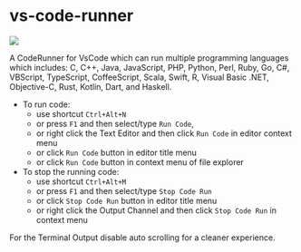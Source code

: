# vs-code-runner

<a href="https://github.com/Harry-Hopkinson">
	<img src= "https://images.weserv.nl/?url=avatars.githubusercontent.com/u/63599884?v=4&h=100&w=100&fit=cover&mask=circle&maxage=7d">
</a>

A CodeRunner for VsCode which can run multiple programming languages which includes:
C, C++, Java, JavaScript, PHP, Python, Perl, Ruby, Go, C#, VBScript, TypeScript, CoffeeScript, Scala, Swift, R, Visual Basic .NET, Objective-C, Rust, Kotlin, Dart, and Haskell.

* To run code:
  * use shortcut `Ctrl+Alt+N`
  * or press `F1` and then select/type `Run Code`, 
  * or right click the Text Editor and then click `Run Code` in editor context menu
  * or click `Run Code` button in editor title menu
  * or click `Run Code` button in context menu of file explorer
* To stop the running code:
  * use shortcut `Ctrl+Alt+M`
  * or press `F1` and then select/type `Stop Code Run`
  * or click `Stop Code Run` button in editor title menu
  * or right click the Output Channel and then click `Stop Code Run` in context menu

For the Terminal Output disable auto scrolling for a cleaner experience.

<a>
	<src="images/auto-scroll.PNG>
<a/>
